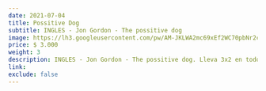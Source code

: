 ```yaml
---
date: 2021-07-04
title: Possitive Dog
subtitle: INGLES - Jon Gordon - The possitive dog
image: https://lh3.googleusercontent.com/pw/AM-JKLWA2mc69xEf2WC70pbNr2cLxjIg4y3paiBH4hii6JfxmskOocNgD_xEn323CJ-kMYHTph4wgm4NDj7nBKy0ym4grcdOnUCqdwXwf69XA8l80qEm0L32CdTHDQRm8KjPeZwFS82n77M23QffCGeYbLi9Dw=w466-h621-no?authuser=0
price: $ 3.000
weight: 3
description: INGLES - Jon Gordon - The possitive dog. Lleva 3x2 en todos los libros
link: 
exclude: false
---
```

